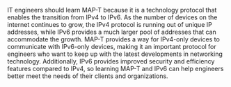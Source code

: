 IT engineers should learn MAP-T because it is a technology protocol that enables the transition from IPv4 to IPv6. As the number of devices on the internet continues to grow, the IPv4 protocol is running out of unique IP addresses, while IPv6 provides a much larger pool of addresses that can accommodate the growth. MAP-T provides a way for IPv4-only devices to communicate with IPv6-only devices, making it an important protocol for engineers who want to keep up with the latest developments in networking technology. Additionally, IPv6 provides improved security and efficiency features compared to IPv4, so learning MAP-T and IPv6 can help engineers better meet the needs of their clients and organizations.

